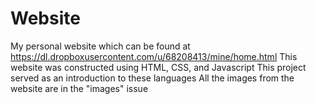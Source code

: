 Website
=======

My personal website which can be found at https://dl.dropboxusercontent.com/u/68208413/mine/home.html
This website was constructed using HTML, CSS, and Javascript
This project served as an introduction to these languages
All the images from the website are in the "images" issue
